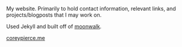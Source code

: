 My website. Primarily to hold contact information, relevant links, and projects/blogposts that I may work on.

Used Jekyll and built off of [moonwalk](https://github.com/abhinavs/moonwalk).

[coreypierce.me](https://coreypierce.me/)
